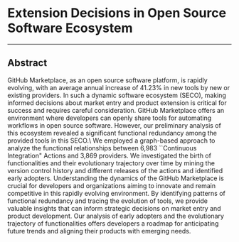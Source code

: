 # Extension Decisions in Open Source Software Ecosystem
---

## Abstract
GitHub Marketplace, as an open source software platform, is rapidly evolving, with an average annual increase of 41.23% in new tools by new or existing providers. 
In such a dynamic software ecosystem (SECO), making informed decisions about market entry and product extension is critical for success and requires careful consideration. GitHub Marketplace offers an environment where developers can openly share tools for automating workflows in open source software. However, our preliminary analysis of this ecosystem revealed a significant functional redundancy among the provided tools in this SECO.\\
We employed a graph-based approach to analyze the functional relationships between 6,983 ``Continuous Integration" Actions and 3,869 providers. We investigated the birth of functionalities and their evolutionary trajectory over time by mining the version control history and different releases of the actions and identified early adopters. Understanding the dynamics of the GitHub Marketplace is crucial for developers and organizations aiming to innovate and remain competitive in this rapidly evolving environment. By identifying patterns of functional redundancy and tracing the evolution of tools, we provide valuable insights that can inform strategic decisions on market entry and product development. Our analysis of early adopters and the evolutionary trajectory of functionalities offers developers a roadmap for anticipating future trends and aligning their products with emerging needs.

